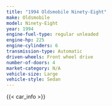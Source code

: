 ```yaml
---
title: "1994 Oldsmobile Ninety-Eight"
make: Oldsmobile
model: Ninety-Eight
year: 1994
engine-fuel-type: regular unleaded
engine-hp: 225
engine-cylinders: 6
transmission-type: Automatic
driven-wheels: Front wheel drive
number-of-doors: 4
market-category: N/A
vehicle-size: Large
vehicle-style: Sedan
---
```


{{< car_info >}}
